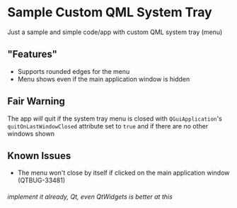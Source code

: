 # Sample Custom QML System Tray

Just a sample and simple code/app with custom QML system tray (menu)

## "Features"

-   Supports rounded edges for the menu
-   Menu shows even if the main application window is hidden

## Fair Warning

The app _will_ quit if the system tray menu is closed with `QGuiApplication`'s `quitOnLastWindowClosed` attribute set to `true` and if there are no other windows shown

## Known Issues

-   The menu won't close by itself if clicked on the main application window (QTBUG-33481)

###### implement it already, Qt, even QtWidgets is better at this
